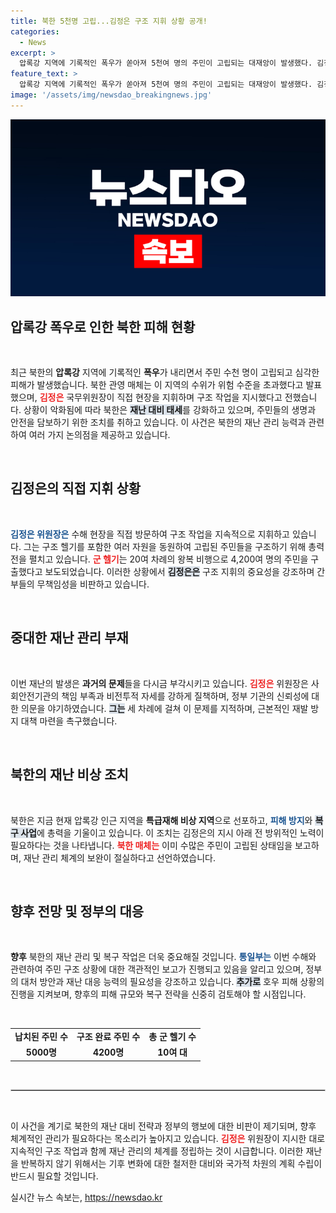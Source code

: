 ```yaml
---
title: 북한 5천명 고립...김정은 구조 지휘 상황 공개!
categories:
  - News
excerpt: >
  압록강 지역에 기록적인 폭우가 쏟아져 5천여 명의 주민이 고립되는 대재앙이 발생했다. 김정은이 직접 현장 지휘하며 군 헬기를 동원해 구조작업을 진행, 무사히 4,200여 명을 구출했으나, 홍수 예방 실패에 대해 강한 질책을 받았다.
feature_text: >
  압록강 지역에 기록적인 폭우가 쏟아져 5천여 명의 주민이 고립되는 대재앙이 발생했다. 김정은이 직접 현장 지휘하며 군 헬기를 동원해 구조작업을 진행, 무사히 4,200여 명을 구출했으나, 홍수 예방 실패에 대해 강한 질책을 받았다.
image: '/assets/img/newsdao_breakingnews.jpg'
---
```


<p><img src="/assets/img/newsdao_breakingnews.jpg" alt="bookingtag 속보" /></p>

<h2 data-ke-size="size26">압록강 폭우로 인한 북한 피해 현황</h2>

<p data-ke-size="size16">&nbsp;</p>

<p data-ke-size="size16">최근 북한의 <b>압록강</b> 지역에 기록적인 <b>폭우</b>가 내리면서 주민 수천 명이 고립되고 심각한 피해가 발생했습니다. 북한 관영 매체는 이 지역의 수위가 위험 수준을 초과했다고 발표했으며, <b><span style="color: #ee2323;">김정은</span></b> 국무위원장이 직접 현장을 지휘하며 구조 작업을 지시했다고 전했습니다. 상황이 악화됨에 따라 북한은 <b><span style="background-color: #21538527;">재난 대비 태세</span></b>를 강화하고 있으며, 주민들의 생명과 안전을 담보하기 위한 조치를 취하고 있습니다. 이 사건은 북한의 재난 관리 능력과 관련하여 여러 가지 논의점을 제공하고 있습니다.</p>

<p data-ke-size="size16">&nbsp;</p>

<h2 data-ke-size="size26">김정은의 직접 지휘 상황</h2>

<p data-ke-size="size16">&nbsp;</p>

<p data-ke-size="size16"><b><span style="color: #1a5490;">김정은 위원장은</span></b> 수해 현장을 직접 방문하여 구조 작업을 지속적으로 지휘하고 있습니다. 그는 구조 헬기를 포함한 여러 자원을 동원하여 고립된 주민들을 구조하기 위해 총력전을 펼치고 있습니다. <b><span style="color: #ee2323;">군 헬기</span></b>는 20여 차례의 왕복 비행으로 4,200여 명의 주민을 구출했다고 보도되었습니다. 이러한 상황에서 <b><span style="background-color: #21538527;">김정은은</span></b> 구조 지휘의 중요성을 강조하며 간부들의 무책임성을 비판하고 있습니다.</p>

<p data-ke-size="size16">&nbsp;</p>

<h2 data-ke-size="size26">중대한 재난 관리 부재</h2>

<p data-ke-size="size16">&nbsp;</p>

<p data-ke-size="size16">이번 재난의 발생은 <b>과거의 문제</b>들을 다시금 부각시키고 있습니다. <b><span style="color: #ee2323;">김정은</span></b> 위원장은 사회안전기관의 책임 부족과 비전투적 자세를 강하게 질책하며, 정부 기관의 신뢰성에 대한 의문을 야기하였습니다. <b><span style="background-color: #21538527;">그는</span></b> 세 차례에 걸쳐 이 문제를 지적하며, 근본적인 재발 방지 대책 마련을 촉구했습니다.</p>

<p data-ke-size="size16">&nbsp;</p>

<h2 data-ke-size="size26">북한의 재난 비상 조치</h2>

<p data-ke-size="size16">&nbsp;</p>

<p data-ke-size="size16">북한은 지금 현재 압록강 인근 지역을 <b>특급재해 비상 지역</b>으로 선포하고, <b><span style="color: #1a5490;">피해 방지</span></b>와 <b><span style="background-color: #21538527;">복구 사업</span></b>에 총력을 기울이고 있습니다. 이 조치는 김정은의 지시 아래 전 방위적인 노력이 필요하다는 것을 나타냅니다. <b><span style="color: #ee2323;">북한 매체는</span></b> 이미 수많은 주민이 고립된 상태임을 보고하며, 재난 관리 체계의 보완이 절실하다고 선언하였습니다.</p>

<p data-ke-size="size16">&nbsp;</p>

<h2 data-ke-size="size26">향후 전망 및 정부의 대응</h2>

<p data-ke-size="size16">&nbsp;</p>

<p data-ke-size="size16"><b>향후</b> 북한의 재난 관리 및 복구 작업은 더욱 중요해질 것입니다. <b><span style="color: #1a5490;">통일부는</span></b> 이번 수해와 관련하여 주민 구조 상황에 대한 객관적인 보고가 진행되고 있음을 알리고 있으며, 정부의 대처 방안과 재난 대응 능력의 필요성을 강조하고 있습니다. <b><span style="background-color: #21538527;">추가로</span></b> 호우 피해 상황의 진행을 지켜보며, 향후의 피해 규모와 복구 전략을 신중히 검토해야 할 시점입니다.</p>

<p data-ke-size="size16">&nbsp;</p>

<table>
    <tr>
        <td style="text-align: center; height: 17px;"><b>납치된 주민 수</b></td>
        <td style="text-align: center; height: 17px;"><b>구조 완료 주민 수</b></td>
        <td style="text-align: center; height: 17px;"><b>총 군 헬기 수</b></td>
    </tr>
    <tr>
        <td style="text-align: center; height: 17px;"><b>5000명</b></td>
        <td style="text-align: center; height: 17px;"><b>4200명</b></td>
        <td style="text-align: center; height: 17px;"><b>10여 대</b></td>
    </tr>
</table>

<p data-ke-size="size16">&nbsp;</p>

<hr style="border: 1px solid #ccc;">

<p data-ke-size="size16">&nbsp;</p>

<p data-ke-size="size16">이 사건을 계기로 북한의 재난 대비 전략과 정부의 행보에 대한 비판이 제기되며, 향후 체계적인 관리가 필요하다는 목소리가 높아지고 있습니다. <b><span style="color: #ee2323;">김정은</span></b> 위원장이 지시한 대로 지속적인 구조 작업과 함께 재난 관리의 체계를 정립하는 것이 시급합니다. 이러한 재난을 반복하지 않기 위해서는 기후 변화에 대한 철저한 대비와 국가적 차원의 계획 수립이 반드시 필요할 것입니다.</p>
실시간 뉴스 속보는, <a href="https://newsdao.kr" rel="dofollow">https://newsdao.kr</a>


